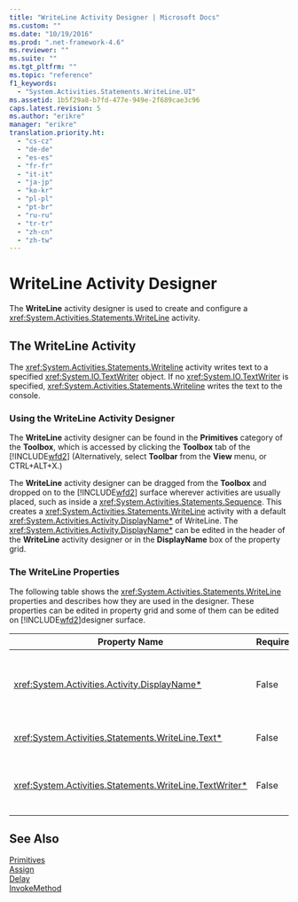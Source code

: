 ```yaml
---
title: "WriteLine Activity Designer | Microsoft Docs"
ms.custom: ""
ms.date: "10/19/2016"
ms.prod: ".net-framework-4.6"
ms.reviewer: ""
ms.suite: ""
ms.tgt_pltfrm: ""
ms.topic: "reference"
f1_keywords: 
  - "System.Activities.Statements.WriteLine.UI"
ms.assetid: 1b5f29a8-b7fd-477e-949e-2f689cae3c96
caps.latest.revision: 5
ms.author: "erikre"
manager: "erikre"
translation.priority.ht: 
  - "cs-cz"
  - "de-de"
  - "es-es"
  - "fr-fr"
  - "it-it"
  - "ja-jp"
  - "ko-kr"
  - "pl-pl"
  - "pt-br"
  - "ru-ru"
  - "tr-tr"
  - "zh-cn"
  - "zh-tw"
---
```

# WriteLine Activity Designer
The **WriteLine** activity designer is used to create and configure a <xref:System.Activities.Statements.WriteLine> activity.  
  
## The WriteLine Activity  
 The <xref:System.Activities.Statements.Writeline> activity writes text to a specified <xref:System.IO.TextWriter> object. If no <xref:System.IO.TextWriter> is specified, <xref:System.Activities.Statements.Writeline> writes the text to the console.  
  
### Using the WriteLine Activity Designer  
 The **WriteLine** activity designer can be found in the **Primitives** category of the **Toolbox**, which is accessed by clicking the **Toolbox** tab of the [!INCLUDE[wfd2](../workflow-designer/includes/wfd2_md.md)] (Alternatively, select **Toolbar** from the **View** menu, or CTRL+ALT+X.)  
  
 The **WriteLine** activity designer can be dragged from the **Toolbox** and dropped on to the [!INCLUDE[wfd2](../workflow-designer/includes/wfd2_md.md)] surface wherever activities are usually placed, such as inside a <xref:System.Activities.Statements.Sequence>. This creates a <xref:System.Activities.Statements.WriteLine> activity with a default <xref:System.Activities.Activity.DisplayName*> of WriteLine. The <xref:System.Activities.Activity.DisplayName*> can be edited in the header of the **WriteLine** activity designer or in the **DisplayName** box of the property grid.  
  
### The WriteLine Properties  
 The following table shows the <xref:System.Activities.Statements.WriteLine> properties and describes how they are used in the designer. These properties can be edited in property grid and some of them can be edited on [!INCLUDE[wfd2](../workflow-designer/includes/wfd2_md.md)]designer surface.  
  
|Property Name|Required|Usage|  
|-------------------|--------------|-----------|  
|<xref:System.Activities.Activity.DisplayName*>|False|The friendly name of the <xref:System.Activities.Statements.WriteLine> activity. The default is WriteLine. Although the <xref:System.Activities.Activity.DisplayName*> is not strictly required, it is best practice to use a one.|  
|<xref:System.Activities.Statements.WriteLine.Text*>|False|The text to write. To set the property, type a Visual Basic expression in the **Text** box on the **WriteLine** activity designer or in the property grid.|  
|<xref:System.Activities.Statements.WriteLine.TextWriter*>|False|The <xref:System.IO.TextWriter> to which the <xref:System.Activities.Statements.WriteLine> writes the <xref:System.Activities.Statements.WriteLine.Text*>. The default is the console.|  
  
## See Also  
 [Primitives](../workflow-designer/primitives-activity-designers.md)   
 [Assign](../workflow-designer/assign-activity-designer.md)   
 [Delay](../workflow-designer/delay-activity-designer.md)   
 [InvokeMethod](../workflow-designer/invokemethod-activity-designer.md)